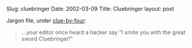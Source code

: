 Slug: cluebringer
Date: 2002-03-09
Title: Cluebringer
layout: post

Jargon file, under <a href="http://www.tuxedo.org/~esr/jargon/html/entry/clue-by-four.html">clue-by-four</a>:
<blockquote>...your editor once heard a hacker say &quot;I smite you with the great sword Cluebringer!&quot;</blockquote>
